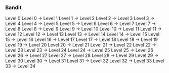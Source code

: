 ### Bandit
Level 0
Level 0 → Level 1
Level 1 → Level 2
Level 2 → Level 3
Level 3 → Level 4
Level 4 → Level 5
Level 5 → Level 6
Level 6 → Level 7
Level 7 → Level 8
Level 8 → Level 9
Level 9 → Level 10
Level 10 → Level 11
Level 11 → Level 12
Level 12 → Level 13
Level 13 → Level 14
Level 14 → Level 15
Level 15 → Level 16
Level 16 → Level 17
Level 17 → Level 18
Level 18 → Level 19
Level 19 → Level 20
Level 20 → Level 21
Level 21 → Level 22
Level 22 → Level 23
Level 23 → Level 24
Level 24 → Level 25
Level 25 → Level 26
Level 26 → Level 27
Level 27 → Level 28
Level 28 → Level 29
Level 29 → Level 30
Level 30 → Level 31
Level 31 → Level 32
Level 32 → Level 33
Level 33 → Level 34
